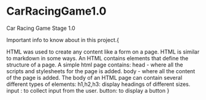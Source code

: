 # CarRacingGame1.0
Car Racing Game Stage 1.0

Important info to know about in this project.{

HTML was used to create any content like a form on a page. HTML is similar to markdown in
some ways. An HTML contains elements that define the structure of a page. A simple html
page contains:
head - where all the scripts and stylesheets for the page is added.
body - where all the content of the page is added.
The body of an HTML page can contain several different types of elements:
h1,h2,h3: display headings of different sizes.
input : to collect input from the user.
button: to display a button
}

